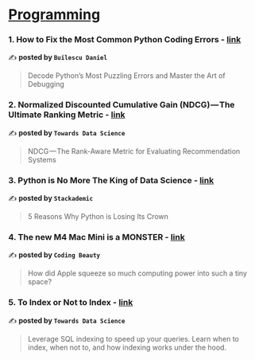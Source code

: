 
<h1><a href=https://medium.com/tag/programming/recommended target="_blank" rel="noopener noreferrer">Programming</a></h1>
<h3>1. How to Fix the Most Common Python Coding Errors - <a href="https://medium.com/@danielbuilescu/how-to-fix-the-most-common-python-coding-errors-11d073235926" target="_blank" rel="noopener noreferrer">link</a></h3>

✍️ **posted by `Builescu Daniel`**

<blockquote>Decode Python’s Most Puzzling Errors and Master the Art of Debugging</blockquote>

<h3>2. Normalized Discounted Cumulative Gain (NDCG) — The Ultimate Ranking Metric - <a href="https://medium.com/towards-data-science/normalized-discounted-cumulative-gain-ndcg-the-ultimate-ranking-metric-437b03529f75" target="_blank" rel="noopener noreferrer">link</a></h3>

✍️ **posted by `Towards Data Science`**

<blockquote>NDCG — The Rank-Aware Metric for Evaluating Recommendation Systems</blockquote>

<h3>3. Python is No More The King of Data Science - <a href="https://medium.com/stackademic/is-python-still-the-king-of-data-science-476f1e3191b3" target="_blank" rel="noopener noreferrer">link</a></h3>

✍️ **posted by `Stackademic`**

<blockquote>5 Reasons Why Python is Losing Its Crown</blockquote>

<h3>4. The new M4 Mac Mini is a MONSTER - <a href="https://medium.com/coding-beauty/m4-mac-mini-0025f182f63d" target="_blank" rel="noopener noreferrer">link</a></h3>

✍️ **posted by `Coding Beauty`**

<blockquote>How did Apple squeeze so much computing power into such a tiny space?</blockquote>

<h3>5. To Index or Not to Index - <a href="https://medium.com/towards-data-science/to-index-or-not-to-index-8be32ad45cae" target="_blank" rel="noopener noreferrer">link</a></h3>

✍️ **posted by `Towards Data Science`**

<blockquote>Leverage SQL indexing to speed up your queries. Learn when to index, when not to, and how indexing works under the hood.</blockquote>

